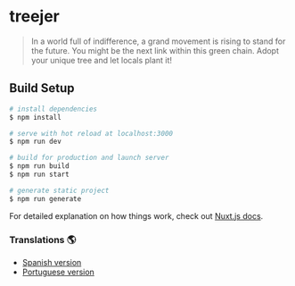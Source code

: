 # treejer

> In a world full of indifference, a grand movement is rising to stand for the future. You might be the next link within this green chain. Adopt your unique tree and let locals plant it!

## Build Setup

``` bash
# install dependencies
$ npm install

# serve with hot reload at localhost:3000
$ npm run dev

# build for production and launch server
$ npm run build
$ npm run start

# generate static project
$ npm run generate
```

For detailed explanation on how things work, check out [Nuxt.js docs](https://nuxtjs.org).

### Translations :earth_americas:

- [Spanish version](./translations/README-es.md)
- [Portuguese version](./translations/README-pt.md)
